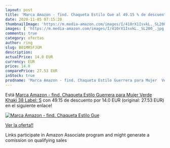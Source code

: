 ```yaml
---
layout: post
title: 'Marca Amazon - find. Chaqueta Estilo Gue al 49.15 % de descuento'
date: 2020-11-05 07:15:28
thumbnailImage: 'https://m.media-amazon.com/images/I/410rX1IsvkL._SL200_.jpg'
images: [ 'https://m.media-amazon.com/images/I/410rX1IsvkL._SL200_.jpg' ]
comments: true
category: ofertas
author: ring
slug: B01MR5FJGM
description:
actualPrice: 14.0 EUR
currency: EUR
price: 14.0
comparePrice: 27.53 EUR
inStock: true
prodname: 'Marca Amazon - find. Chaqueta Estilo Guerrera para Mujer  Verde  Khaki   38  Label: S'
---
```


Está [Marca Amazon - find. Chaqueta Estilo Guerrera para Mujer  Verde  Khaki   38  Label: S](https://www.amazon.es/dp/B01MR5FJGM/?tag=tolees-21) con 49.15 de descuento por 14.0 EUR (original: 27.53 EUR) en el siguiente enlace!

[![Marca Amazon - find. Chaqueta Estilo Gue](https://m.media-amazon.com/images/I/410rX1IsvkL._SL200_.jpg)](https://www.amazon.es/dp/B01MR5FJGM/?tag=tolees-21)

[Ver la oferta!!](https://www.amazon.es/dp/B01MR5FJGM/?tag=tolees-21)

Links participate in Amazon Associate program and might generate a comission on qualifying sales


